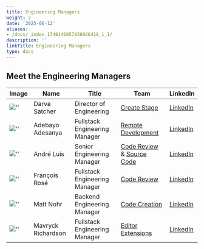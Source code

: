 ```yaml
---
title: Engineering Managers
weight: 2
date: '2025-06-12'
aliases:
- /docs/_index_1748146057938926418_1_1/
description: ''
linkTitle: Engineering Managers
type: docs
---
```


## Meet the Engineering Managers

| Image | Name | Title | Team | LinkedIn |
| ----- | ---- | ----- | ---- | -------- |
 | ![''](https://about.gitlab.com/images/team/darvasatcher-crop.jpg "Darva")             | Darva Satcher | Director of Engineering | [Create Stage](/handbook/engineering/development/dev/create/) | [LinkedIn](https://www.linkedin.com/in/darva-satcher-34a288a/) |
 | ![''](https://about.gitlab.com/images/team/adebayoadesanya-crop.jpg "Adebayo")         | Adebayo Adesanya | Fullstack Engineering Manager | [Remote Development](/handbook/engineering/development/dev/create/remote-development/) | [LinkedIn](https://www.linkedin.com/in/adesanya-adebayo/) |
 | ![''](https://about.gitlab.com/images/team/andreluis-crop.jpg "Andre")                | André Luís | Senior Engineering Manager |  [Code Review](/handbook/engineering/development/dev/create/code-review/frontend/) & [Source Code](/handbook/engineering/development/dev/create/code-review/frontend/) | [LinkedIn](https://www.linkedin.com/in/andr3/) |
 | ![''](https://about.gitlab.com/images/team/francoisrose-crop.jpg "Francois")          | François Rosé | Fullstack Engineering Manager | [Code Review](/handbook/engineering/development/dev/create/code-review/backend/) | [LinkedIn](https://www.linkedin.com/in/fvarose) |
 | ![''](https://about.gitlab.com/images/team/mattnohr-crop.jpg "Matt")                  | Matt Nohr | Backend Engineering Manager | [Code Creation](/handbook/engineering/development/dev/create/code-creation/) | [LinkedIn](https://www.linkedin.com/in/matthewnohr/) |
 | ![''](https://about.gitlab.com/images/team/kishamavryckrichardson-crop.jpg "Mavryck") | Mavryck Richardson | Fullstack Engineering Manager | [Editor Extensions](/handbook/engineering/development/dev/create/code-creation/) | [LinkedIn](https://www.linkedin.com/in/kisharichardson/) |
